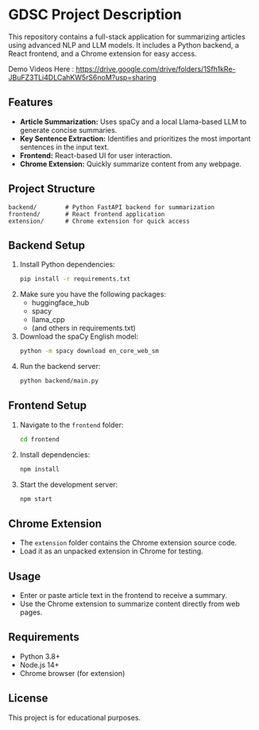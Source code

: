 # GDSC Project Description

This repository contains a full-stack application for summarizing articles using advanced NLP and LLM models. It includes a Python backend, a React frontend, and a Chrome extension for easy access.

Demo Videos Here : https://drive.google.com/drive/folders/1Sfh1kRe-JBuFZ3TLi4DLCahKW5rS6noM?usp=sharing
## Features
- **Article Summarization:** Uses spaCy and a local Llama-based LLM to generate concise summaries.
- **Key Sentence Extraction:** Identifies and prioritizes the most important sentences in the input text.
- **Frontend:** React-based UI for user interaction.
- **Chrome Extension:** Quickly summarize content from any webpage.

## Project Structure
```
backend/        # Python FastAPI backend for summarization
frontend/       # React frontend application
extension/      # Chrome extension for quick access
```

## Backend Setup
1. Install Python dependencies:
   ```sh
   pip install -r requirements.txt
   ```
2. Make sure you have the following packages:
   - huggingface_hub
   - spacy
   - llama_cpp
   - (and others in requirements.txt)
3. Download the spaCy English model:
   ```sh
   python -m spacy download en_core_web_sm
   ```
4. Run the backend server:
   ```sh
   python backend/main.py
   ```

## Frontend Setup
1. Navigate to the `frontend` folder:
   ```sh
   cd frontend
   ```
2. Install dependencies:
   ```sh
   npm install
   ```
3. Start the development server:
   ```sh
   npm start
   ```

## Chrome Extension
- The `extension` folder contains the Chrome extension source code.
- Load it as an unpacked extension in Chrome for testing.

## Usage
- Enter or paste article text in the frontend to receive a summary.
- Use the Chrome extension to summarize content directly from web pages.

## Requirements
- Python 3.8+
- Node.js 14+
- Chrome browser (for extension)

## License
This project is for educational purposes.
